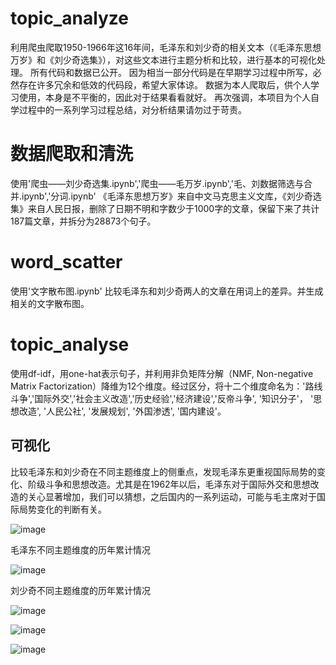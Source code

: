 # topic_analyze

利用爬虫爬取1950-1966年这16年间，毛泽东和刘少奇的相关文本（《毛泽东思想万岁》和《刘少奇选集》），对这些文本进行主题分析和比较，进行基本的可视化处理。
所有代码和数据已公开。
因为相当一部分代码是在早期学习过程中所写，必然存在许多冗余和低效的代码段，希望大家体谅。
数据为本人爬取后，供个人学习使用，本身是不平衡的，因此对于结果看看就好。
再次强调，本项目为个人自学过程中的一系列学习过程总结，对分析结果请勿过于苛责。
# 数据爬取和清洗
使用'爬虫——刘少奇选集.ipynb','爬虫——毛万岁.ipynb','毛、刘数据筛选与合并.ipynb','分词.ipynb'
《毛泽东思想万岁》来自中文马克思主义文库，《刘少奇选集》来自人民日报，删除了日期不明和字数少于1000字的文章，保留下来了共计187篇文章，并拆分为28873个句子。

# word_scatter
使用'文字散布图.ipynb'
比较毛泽东和刘少奇两人的文章在用词上的差异。并生成相关的文字散布图。


# topic_analyse

使用df-idf，用one-hat表示句子，并利用非负矩阵分解（NMF, Non-negative Matrix Factorization）降维为12个维度。经过区分，将十二个维度命名为：'路线斗争','国际外交','社会主义改造','历史经验','经济建设','反帝斗争', '知识分子'， '思想改造', '人民公社', '发展规划', '外国渗透', '国内建设'。

## 可视化

比较毛泽东和刘少奇在不同主题维度上的侧重点，发现毛泽东更重视国际局势的变化、阶级斗争和思想改造。尤其是在1962年以后，毛泽东对于国际外交和思想改造的关心显著增加，我们可以猜想，之后国内的一系列运动，可能与毛主席对于国际局势变化的判断有关。

![image](https://github.com/qiangjiaodeyugang/topic_analyze/blob/main/image/%E4%B8%BB%E9%A2%98%E5%8D%A0%E6%AF%94%E6%AF%94%E8%BE%83.png)

毛泽东不同主题维度的历年累计情况

![image](https://github.com/qiangjiaodeyugang/topic_analyze/blob/main/image/%E6%AF%9B%E6%B3%BD%E4%B8%9C%E9%80%90%E5%B9%B4%E7%B4%AF%E8%AE%A1%E5%8F%98%E5%8C%96.png)

刘少奇不同主题维度的历年累计情况

![image](https://github.com/qiangjiaodeyugang/topic_analyze/blob/main/image/%E5%88%98%E5%B0%91%E5%A5%87%E9%80%90%E5%B9%B4%E7%B4%AF%E8%AE%A1%E5%8F%98%E5%8C%96.png)


![image](https://github.com/qiangjiaodeyugang/topic_analyze/blob/main/image/%E5%9B%BD%E5%86%85%E5%BB%BA%E8%AE%BE.png)


![image](https://github.com/qiangjiaodeyugang/topic_analyze/blob/main/image/%E6%80%9D%E6%83%B3%E6%94%B9%E9%80%A0.png)


